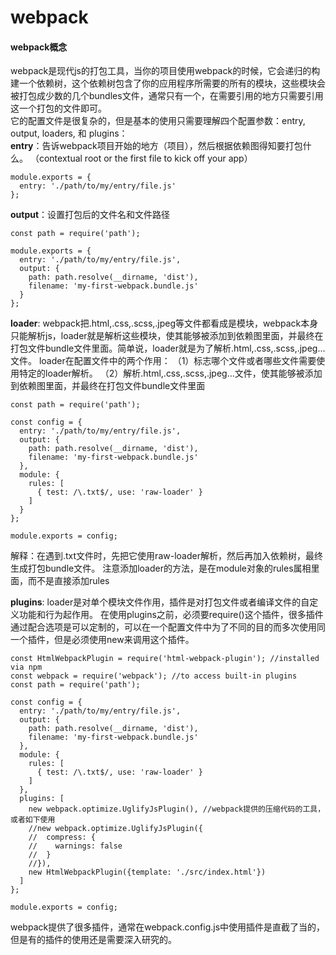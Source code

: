 # webpack
#### webpack概念
webpack是现代js的打包工具，当你的项目使用webpack的时候，它会递归的构建一个依赖树，这个依赖树包含了你的应用程序所需要的所有的模块，这些模块会被打包成少数的几个bundles文件，通常只有一个，在需要引用的地方只需要引用这一个打包的文件即可。  
它的配置文件是很复杂的，但是基本的使用只需要理解四个配置参数：entry, output, loaders, 和 plugins：  
**entry**：告诉webpack项目开始的地方（项目），然后根据依赖图得知要打包什么。 （contextual root or the first file to kick off your app）
```
module.exports = {
  entry: './path/to/my/entry/file.js'
};
```
**output**：设置打包后的文件名和文件路径
```
const path = require('path');

module.exports = {
  entry: './path/to/my/entry/file.js',
  output: {
    path: path.resolve(__dirname, 'dist'),
    filename: 'my-first-webpack.bundle.js'
  }
};
```
**loader**: webpack把.html,.css,.scss,.jpeg等文件都看成是模块，webpack本身只能解析js，loader就是解析这些模块，使其能够被添加到依赖图里面，并最终在打包文件bundle文件里面。简单说，loader就是为了解析.html,.css,.scss,.jpeg...文件。
loader在配置文件中的两个作用：
（1）标志哪个文件或者哪些文件需要使用特定的loader解析。
（2）解析.html,.css,.scss,.jpeg...文件，使其能够被添加到依赖图里面，并最终在打包文件bundle文件里面

```
const path = require('path');

const config = {
  entry: './path/to/my/entry/file.js',
  output: {
    path: path.resolve(__dirname, 'dist'),
    filename: 'my-first-webpack.bundle.js'
  },
  module: {
    rules: [
      { test: /\.txt$/, use: 'raw-loader' }
    ]
  }
};

module.exports = config;
```
解释：在遇到.txt文件时，先把它使用raw-loader解析，然后再加入依赖树，最终生成打包bundle文件。
注意添加loader的方法，是在module对象的rules属相里面，而不是直接添加rules

**plugins**: loader是对单个模块文件作用，插件是对打包文件或者编译文件的自定义功能和行为起作用。
在使用plugins之前，必须要require()这个插件，很多插件通过配合选项是可以定制的，可以在一个配置文件中为了不同的目的而多次使用同一个插件，但是必须使用new来调用这个插件。
```
const HtmlWebpackPlugin = require('html-webpack-plugin'); //installed via npm
const webpack = require('webpack'); //to access built-in plugins
const path = require('path');

const config = {
  entry: './path/to/my/entry/file.js',
  output: {
    path: path.resolve(__dirname, 'dist'),
    filename: 'my-first-webpack.bundle.js'
  },
  module: {
    rules: [
      { test: /\.txt$/, use: 'raw-loader' }
    ]
  },
  plugins: [
    new webpack.optimize.UglifyJsPlugin(), //webpack提供的压缩代码的工具，或者如下使用
    //new webpack.optimize.UglifyJsPlugin({
    //  compress: {
    //    warnings: false
    //  }
    //}),
    new HtmlWebpackPlugin({template: './src/index.html'})
  ]
};

module.exports = config;
```
webpack提供了很多插件，通常在webpack.config.js中使用插件是直截了当的，但是有的插件的使用还是需要深入研究的。


